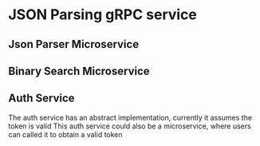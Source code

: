 # JSON Parsing gRPC service

## Json Parser Microservice

## Binary Search Microservice

## Auth Service
The auth service has an abstract implementation, currently it assumes the token is valid
This auth service could also be a microservice, where users can called it to obtain a valid token



